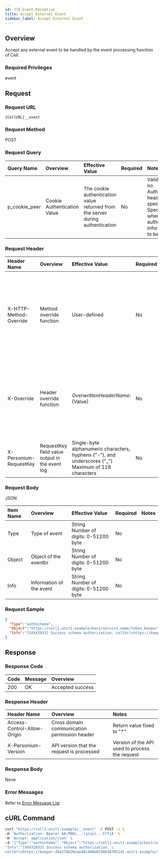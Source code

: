 ```yaml
---
id: 278_Event_Reception
title: Accept External Event
sidebar_label: Accept External Event
---
```


## Overview

Accept any external event to be handled by the event processing function of Cell.

### Required Privileges

event

## Request

### Request URL

```
{CellURL}__event
```

### Request Method

POST

### Request Query

|Query Name|Overview|Effective Value|Required|Notes|
|:--|:--|:--|:--|:--|
|p_cookie_peer|Cookie Authentication Value|The cookie authentication value returned from the server during authentication|No|Valid only if no Authorization header specified<br>Specify this when cookie authentication information is to be used|

### Request Header

|Header Name|Overview|Effective Value|Required|Notes|
|:--|:--|:--|:--|:--|
|X-HTTP-Method-Override|Method override function|User-defined|No|If you specify this value when requesting with the POST method, the specified value will be used as a method.|
|X-Override|Header override function|${OverwrittenHeaderName}:${Value}|No|Overwrite normal HTTP header value. To overwrite multiple headers, specify multiple X-Override headers.|
|X-Personium-RequestKey|RequestKey field value output in the event log|Single-byte alphanumeric characters, hyphens ("-"), and underscores ("_")<br>Maximum of 128 characters|No|PCS-${32 character string with UUID} by default|

### Request Body

JSON

|Item Name|Overview|Effective Value|Required|Notes|
|:--|:--|:--|:--|:--|
|Type|Type of event|String<br>Number of digits: 0&#45;51200 byte|No||
|Object|Object of the eventbr|String<br>Number of digits: 0&#45;51200 byte|No||
|Info|Information of the event|String<br>Number of digits: 0&#45;51200 byte|No||

### Request Sample

```JSON
{
  "Type":"authSchema",
  "Object":"https://cell1.unit1.example/box1/service_name/token_keeper",
  "Info":"[XXXX2033] Success schema authorization. cellUrl=https://keeper-d4a57bb26eae481486b07d06487051d1.unit1.example/"
}
```


## Response

### Response Code

|Code|Message|Overview|
|:--|:--|:--|
|200|OK|Accepted success|

### Response Header

|Header Name|Overview|Notes|
|:--|:--|:--|
|Access-Control-Allow-Origin|Cross domain communication permission header|Return value fixed to "*"|
|X-Personium-Version|API version that the request is processed|Version of the API used to process the request|

### Response Body

None

### Error Messages

Refer to [Error Message List](004_Error_Messages.md)

## cURL Command
```sh
curl "https://cell1.unit1.example/__event" -X POST -i \
-H 'Authorization: Bearer AA~PBDc...(snip)...FrTjA' \
-H 'Accept: application/json' \
-d '{"Type":"authSchema", "Object":"https://cell1.unit1.example/box1/service_name/token_keeper", \
"Info":"[XXXX2033] Success schema authorization. \
cellUrl=https://keeper-d4a57bb26eae481486b07d06487051d1.unit1.example/"}'
```



